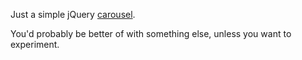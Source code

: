 Just a simple jQuery [carousel](http://chidodev.github.com/jquery-carousel/).

You'd probably be better of with something else, unless you want to experiment.

